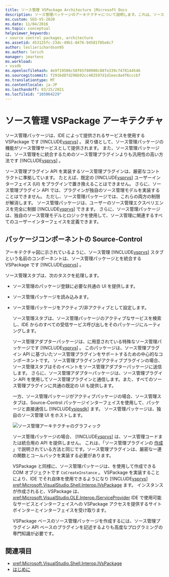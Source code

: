 ```yaml
---
title: ソース管理 VSPackage Architecture |Microsoft Docs
description: ソース管理パッケージのアーキテクチャについて説明します。これは、ソース管理サービスとして Visual Studio に機能を提供する VSPackage です。
ms.custom: SEO-VS-2020
ms.date: 11/04/2016
ms.topic: conceptual
helpviewer_keywords:
- source control packages, architecture
ms.assetid: 453125fc-23dc-49b1-8476-94581f05e6c7
author: leslierichardson95
ms.author: lerich
manager: jmartens
ms.workload:
- vssdk
ms.openlocfilehash: 4e9f19506c58f65f80900c08fe339c7478144546
ms.sourcegitcommit: f2916d8fd296b92cc402597d1d1eecda4f6cccbf
ms.translationtype: MT
ms.contentlocale: ja-JP
ms.lasthandoff: 03/25/2021
ms.locfileid: "105064229"
---
```

# <a name="source-control-vspackage-architecture"></a>ソース管理 VSPackage アーキテクチャ
ソース管理パッケージは、IDE によって提供されるサービスを使用する VSPackage です [!INCLUDE[vsprvs](../../code-quality/includes/vsprvs_md.md)] 。 戻り値として、ソース管理パッケージの機能がソース管理サービスとして提供されます。 また、ソース管理パッケージは、ソース管理をに統合するためのソース管理プラグインよりも汎用性の高い方法です [!INCLUDE[vsprvs](../../code-quality/includes/vsprvs_md.md)] 。

 ソース管理プラグイン API を実装するソース管理プラグインは、厳密なコントラクトに準拠しています。 たとえば、既定の [!INCLUDE[vsprvs](../../code-quality/includes/vsprvs_md.md)] ユーザーインターフェイス (UI) をプラグインで置き換えることはできません。 さらに、ソース管理プラグイン API では、プラグインが独自のソース管理モデルを実装することはできません。 ただし、ソース管理パッケージでは、これらの両方の制限が解消します。 ソース管理パッケージは、ユーザーのソース管理エクスペリエンスを完全に制御 [!INCLUDE[vsprvs](../../code-quality/includes/vsprvs_md.md)] できます。 さらに、ソース管理パッケージは、独自のソース管理モデルとロジックを使用して、ソース管理に関連するすべてのユーザーインターフェイスを定義できます。

## <a name="source-control-package-components"></a>パッケージコンポーネントの Source-Control
 アーキテクチャ図に示されているように、ソース管理 [!INCLUDE[vsprvs](../../code-quality/includes/vsprvs_md.md)] スタブという名前のコンポーネントは、ソース管理パッケージとを統合する VSPackage です [!INCLUDE[vsprvs](../../code-quality/includes/vsprvs_md.md)] 。

 ソース管理スタブは、次のタスクを処理します。

- ソース管理のパッケージ登録に必要な共通の UI を提供します。

- ソース管理パッケージを読み込みます。

- ソース管理パッケージをアクティブ/非アクティブとして設定します。

  ソース管理スタブは、ソース管理パッケージのアクティブなサービスを検索し、IDE からのすべての受信サービス呼び出しをそのパッケージにルーティングします。

  ソース管理アダプターパッケージは、に用意されている特殊なソース管理パッケージです [!INCLUDE[vsprvs](../../code-quality/includes/vsprvs_md.md)] 。 このパッケージは、ソース管理プラグイン API に基づいたソース管理プラグインをサポートするための中心的なコンポーネントです。 ソース管理プラグインがアクティブプラグインの場合、ソース管理スタブはそのイベントをソース管理アダプターパッケージに送信します。 さらに、ソース管理アダプターパッケージは、ソース管理プラグイン API を使用してソース管理プラグインと通信します。また、すべてのソース管理プラグインに共通の既定の UI も提供します。

  一方、ソース管理パッケージがアクティブパッケージの場合、ソース管理スタブは、Source-Control パッケージインターフェイスを使用して、パッケージと直接通信し [!INCLUDE[vsipsdk](../../extensibility/includes/vsipsdk_md.md)] ます。 ソース管理パッケージは、独自のソース管理 UI をホストします。

  ![ソース管理アーキテクチャのグラフィック](../../extensibility/internals/media/vsipsccarch.gif "VSIPSCCArch")

  ソース管理パッケージの場合、 [!INCLUDE[vsprvs](../../code-quality/includes/vsprvs_md.md)] は、ソース管理コードまたは統合用の API を提供しません。 これは、「ソース管理プラグインの [作成](../../extensibility/internals/creating-a-source-control-plug-in.md) 」で説明されている方法と同じです。ソース管理プラグインは、厳密な一連の関数とコールバックを実装する必要があります。

  VSPackage と同様に、ソース管理パッケージは、を使用して作成できる COM オブジェクトです `CoCreateInstance` 。 VSPackage を実装することにより、IDE でそれ自体を使用できるようになり [!INCLUDE[vsprvs](../../code-quality/includes/vsprvs_md.md)] <xref:Microsoft.VisualStudio.Shell.Interop.IVsPackage> ます。 インスタンスが作成されると、VSPackage は、 <xref:Microsoft.VisualStudio.OLE.Interop.IServiceProvider> IDE で使用可能なサービスとインターフェイスへの VSPackage アクセスを提供するサイトポインターとインターフェイスを受け取ります。

  VSPackage ベースのソース管理パッケージを作成するには、ソース管理プラグイン API ベースのプラグインを記述するよりも高度なプログラミングの専門知識が必要です。

## <a name="see-also"></a>関連項目
- <xref:Microsoft.VisualStudio.Shell.Interop.IVsPackage>
- [はじめに](../../extensibility/internals/getting-started-with-source-control-vspackages.md)
